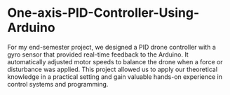 # One-axis-PID-Controller-Using-Arduino

For my end-semester project, we designed a PID drone controller with a gyro sensor that provided real-time feedback to the Arduino. It automatically adjusted motor speeds to balance the drone when a force or disturbance was applied. This project allowed us to apply our theoretical knowledge in a practical setting and gain valuable hands-on experience in control systems and programming.

